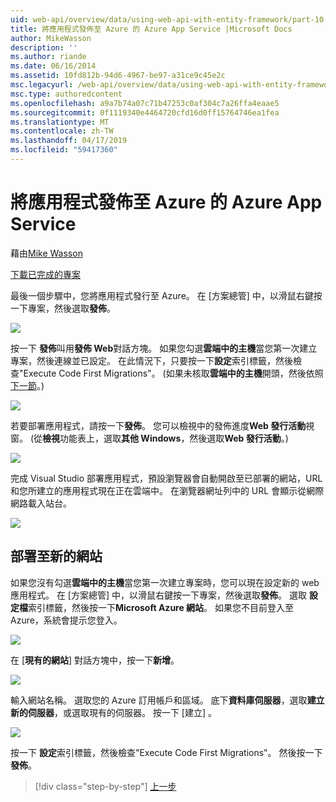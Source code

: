 ```yaml
---
uid: web-api/overview/data/using-web-api-with-entity-framework/part-10
title: 將應用程式發佈至 Azure 的 Azure App Service |Microsoft Docs
author: MikeWasson
description: ''
ms.author: riande
ms.date: 06/16/2014
ms.assetid: 10fd812b-94d6-4967-be97-a31ce9c45e2c
msc.legacyurl: /web-api/overview/data/using-web-api-with-entity-framework/part-10
msc.type: authoredcontent
ms.openlocfilehash: a9a7b74a07c71b47253c0af304c7a26ffa4eaae5
ms.sourcegitcommit: 0f1119340e4464720cfd16d0ff15764746ea1fea
ms.translationtype: MT
ms.contentlocale: zh-TW
ms.lasthandoff: 04/17/2019
ms.locfileid: "59417360"
---
```

# <a name="publish-the-app-to-azure-azure-app-service"></a>將應用程式發佈至 Azure 的 Azure App Service

藉由[Mike Wasson](https://github.com/MikeWasson)

[下載已完成的專案](https://github.com/MikeWasson/BookService)

最後一個步驟中，您將應用程式發行至 Azure。 在 [方案總管] 中，以滑鼠右鍵按一下專案，然後選取**發佈**。

![](part-10/_static/image1.png)

按一下 **發佈**叫用**發佈 Web**對話方塊。 如果您勾選**雲端中的主機**當您第一次建立專案，然後連線並已設定。 在此情況下，只要按一下**設定**索引標籤，然後檢查&quot;Execute Code First Migrations&quot;。 (如果未核取**雲端中的主機**開頭，然後依照[下一節](#new-website)。)

[![](part-10/_static/image3.png)](part-10/_static/image2.png)

若要部署應用程式，請按一下**發佈**。 您可以檢視中的發佈進度**Web 發行活動**視窗。 (從**檢視**功能表上，選取**其他 Windows**，然後選取**Web 發行活動**。)

![](part-10/_static/image4.png)

完成 Visual Studio 部署應用程式，預設瀏覽器會自動開啟至已部署的網站，URL 和您所建立的應用程式現在正在雲端中。 在瀏覽器網址列中的 URL 會顯示從網際網路載入站台。

[![](part-10/_static/image6.png)](part-10/_static/image5.png)

<a id="new-website"></a>
## <a name="deploying-to-a-new-website"></a>部署至新的網站

如果您沒有勾選**雲端中的主機**當您第一次建立專案時，您可以現在設定新的 web 應用程式。 在 [方案總管] 中，以滑鼠右鍵按一下專案，然後選取**發佈**。 選取 **設定檔**索引標籤，然後按一下**Microsoft Azure 網站**。 如果您不目前登入至 Azure，系統會提示您登入。

[![](part-10/_static/image8.png)](part-10/_static/image7.png)

在 [**現有的網站**] 對話方塊中，按一下**新增**。

![](part-10/_static/image9.png)

輸入網站名稱。 選取您的 Azure 訂用帳戶和區域。 底下**資料庫伺服器**，選取**建立新的伺服器**，或選取現有的伺服器。 按一下 [建立] 。

[![](part-10/_static/image11.png)](part-10/_static/image10.png)

按一下 **設定**索引標籤，然後檢查&quot;Execute Code First Migrations&quot;。 然後按一下**發佈**。

> [!div class="step-by-step"]
> [上一步](part-9.md)
